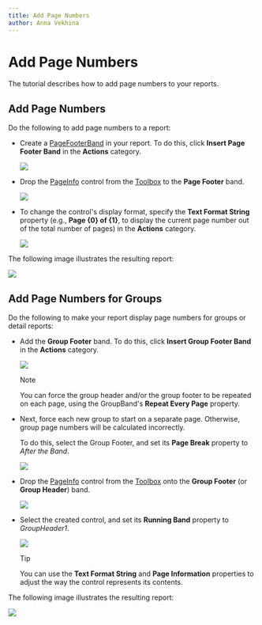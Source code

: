 ```yaml
---
title: Add Page Numbers
author: Anna Vekhina
---
```

# Add Page Numbers

The tutorial describes how to add page numbers to your reports.

## <a name="numbers"></a>Add Page Numbers
Do the following to add page numbers to a report:

- Create a [PageFooterBand](../introduction-to-banded-reports.md) in your report. To do this, click **Insert Page Footer Band** in the **Actions** category.
	
	![](../../../images/eurd-web-add-page-footer.png)
- Drop the [PageInfo](../use-report-elements/use-basic-report-controls/page-info.md) control from the [Toolbox](../report-designer-tools/toolbox.md) to the **Page Footer** band.
	
	![](../../../images/eurd-web-drop-page-info.png)
- To change the control's display format, specify the **Text Format String** property (e.g., **Page {0} of {1}**, to display the current page number out of the total number of pages) in the **Actions** category.
	
	![](../../../images/eurd-web-pageinfo-formatstring.png)

The following image illustrates the resulting report:

![](../../../images/eurd-web-pageinfo_result.png)

## <a name="groups"></a>Add Page Numbers for Groups
Do the following to make your report display page numbers for groups or detail reports:

- Add the **Group Footer** band. To do this, click **Insert Group Footer Band** in the **Actions** category.
	
	![](../../../images/eurd-web-add-groupfooter.png)
	
	> [!NOTE]
	> You can force the group header and/or the group footer to be repeated on each page, using the GroupBand's **Repeat Every Page** property.
- Next, force each new group to start on a separate page. Otherwise, group page numbers will be calculated incorrectly.
	
	To do this, select the Group Footer, and set its **Page Break** property to *After the Band*.
	
	![](../../../images/eurd-web-pageinfo-pagebreak.png)
- Drop the [PageInfo](../use-report-elements/use-basic-report-controls/page-info.md) control from the [Toolbox](../report-designer-tools/toolbox.md) onto the **Group Footer** (or **Group Header**) band.
	
	![](../../../images/eurd-web-drop-pageinfo-to-group-footer.png)
- Select the created control, and set its **Running Band** property to *GroupHeader1*.
	
	![](../../../images/eurd-web-pageinfo-runningband.png)
	
	> [!TIP]
	> You can use the **Text Format String** and **Page Information** properties to adjust the way the control represents its contents.

The following image illustrates the resulting report:

![](../../../images/eurd-web-pagenumbers-for-groups.png)